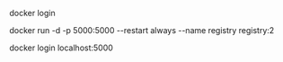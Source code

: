 docker login

docker run -d -p 5000:5000 --restart always --name registry registry:2

docker login localhost:5000

